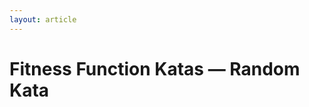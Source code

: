 ```yaml
---
layout: article
---
```


<h1>Fitness Function Katas — Random Kata</h1>

<style>
ul,
ol {
  padding: 0;
  margin: 0 0 10px 25px;
}

ul ul,
ul ol,
ol ol,
ol ul {
  margin-bottom: 0;
}

li {
  line-height: 20px;
      list-style-type: circle;

}

ul.unstyled,
ol.unstyled {
  margin-left: 0;
  list-style: none;
}

</style>




<script src="ffkata_util.js"></script>

<script type="text/javascript">
/* harvest katas from Jekyll storage via Liquid */
   var katas = [
{% for katas in site.data.ffkatas %}
{% assign k = katas[1] %}
       { id: "{{ katas[0] }}", title: "{{ k.title }}", description: "{{ k.description }}", categories: "{{ k.categories }}", requirements: [{% for i in k.requirements %} "{{ i }}"{% unless forloop.last %},{% endunless %}{% endfor %}], context: [{%for i in k.context %} "{{ i }}"{% unless forloop.last %},{% endunless %}{% endfor %}], solution: [{%for i in k.solution %} "{{ i }}"{% unless forloop.last %},{% endunless %}{% endfor %}] } {% unless forloop.last %},{% endunless %}{% endfor %}
];


  document.addEventListener('DOMContentLoaded', function() {
    writeKata(katas[Math.floor(Math.random() * katas.length)], true);
});	  

</script>

<div id="display" />

